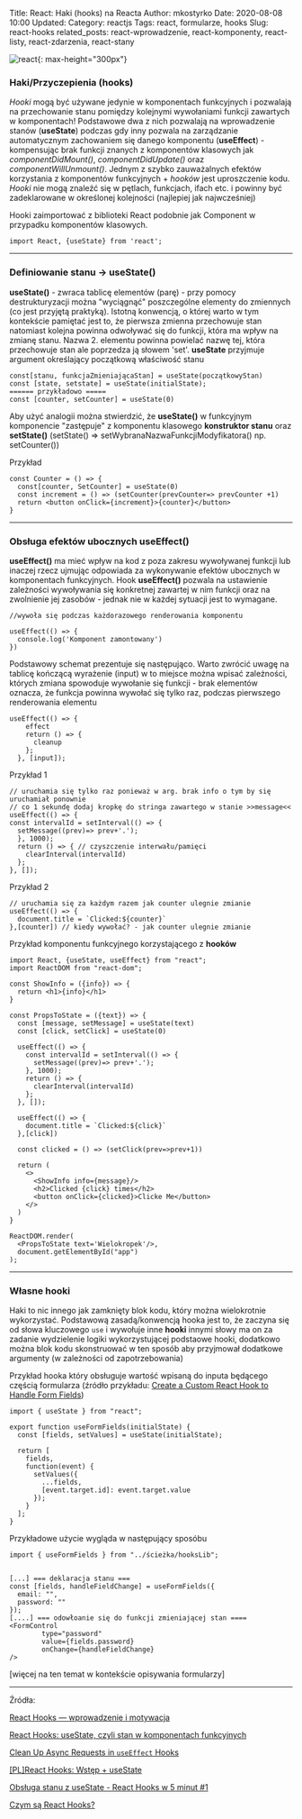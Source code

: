 Title: React: Haki (hooks) na Reacta 
Author: mkostyrko
Date: 2020-08-08 10:00
Updated:
Category: reactjs
Tags: react, formularze, hooks
Slug: react-hooks
related_posts: react-wprowadzenie, react-komponenty, react-listy, react-zdarzenia, react-stany

![react](https://i.morioh.com/2934a8d84c.png){: max-height="300px"}

### Haki/Przyczepienia (hooks)

*Hooki* mogą być używane jedynie w komponentach funkcyjnych i pozwalają na przechowanie stanu pomiędzy kolejnymi wywołaniami funkcji zawartych w komponentach! Podstawowe dwa z nich pozwalają na wprowadzenie stanów (**useState**) podczas gdy inny pozwala na zarządzanie automatycznym zachowaniem się danego komponentu (**useEffect**) - kompensując brak funkcji znanych z komponentów klasowych jak *componentDidMount()*, *componentDidUpdate()* oraz *componentWillUnmount()*. 
Jednym z szybko zauważalnych efektów korzystania z komponentów funkcyjnych + *hooków* jest uproszczenie kodu.
*Hooki* nie mogą znaleźć się w pętlach, funkcjach, ifach etc. i powinny być zadeklarowane w określonej kolejności (najlepiej jak najwcześniej)

Hooki zaimportować z biblioteki React podobnie jak Component w przypadku komponentów klasowych.


    import React, {useState} from 'react';

---

### Definiowanie stanu -> useState()

**useState()** - zwraca tablicę elementów (parę) - przy pomocy destrukturyzacji można "wyciągnąć" poszczególne elementy do zmiennych (co jest przyjętą praktyką). Istotną konwencją, o której warto w tym kontekście pamiętać jest to, że pierwsza zmienna przechowuje stan natomiast kolejna powinna odwoływać się do funkcji, która ma wpływ na zmianę stanu. Nazwa 2. elementu powinna powielać nazwę tej, która przechowuje stan ale poprzedza ją słowem 'set'. **useState** przyjmuje argument określający początkową właściwość stanu

    const[stanu, funkcjaZmieniającaStan] = useState(początkowyStan)
    const [state, setstate] = useState(initialState);
    ====== przykładowo =====
    const [counter, setCounter] = useState(0)
    

Aby użyć analogii można stwierdzić, że **useState()** w funkcyjnym komponencie "zastępuje" z komponentu klasowego **konstruktor stanu** oraz **setState()** (setState() => setWybranaNazwaFunkcjiModyfikatora() np. setCounter())

Przykład


    const Counter = () => {
      const[counter, SetCounter] = useState(0)
      const increment = () => (setCounter(prevCounter=> prevCounter +1)
      return <button onClick={increment}>{counter}</button>
    }

---

### Obsługa efektów ubocznych useEffect()

**useEffect()** ma mieć wpływ na kod z poza zakresu wywoływanej funkcji lub inaczej rzecz ujmując odpowiada za wykonywanie efektów ubocznych w komponentach funkcyjnych. Hook **useEffect()** pozwala na ustawienie zależności wywoływania się konkretnej zawartej w nim funkcji oraz na zwolnienie jej zasobów - jednak nie w każdej sytuacji jest to wymagane.


    //wywoła się podczas każdorazowego renderowania komponentu

    useEffect(() => {
      console.log('Komponent zamontowany')
    })


Podstawowy schemat prezentuje się następująco. Warto zwrócić uwagę na tablicę kończącą wyrażenie (input) w to miejsce można wpisać zależności, których zmiana spowoduje wywołanie się funkcji - brak elementów oznacza, że funkcja powinna wywołać się tylko raz, podczas pierwszego renderowania elementu

    useEffect(() => {
        effect
        return () => {
          cleanup
        };
      }, [input]);


Przykład 1

    // uruchamia się tylko raz ponieważ w arg. brak info o tym by się uruchamiał ponownie
    // co 1 sekundę dodaj kropkę do stringa zawartego w stanie >>message<<
    useEffect(() => {
    const intervalId = setInterval(() => {
      setMessage((prev)=> prev+'.'); 
      }, 1000); 
      return () => { // czyszczenie interwału/pamięci
        clearInterval(intervalId)
      };
    }, []);


Przykład 2

    // uruchamia się za każdym razem jak counter ulegnie zmianie
    useEffect(() => {
      document.title = `Clicked:${counter}`
    },[counter]) // kiedy wywołać? - jak counter ulegnie zmianie



Przykład komponentu funkcyjnego korzystającego z **hooków**


    import React, {useState, useEffect} from "react";
    import ReactDOM from "react-dom";

    const ShowInfo = ({info}) => {
      return <h1>{info}</h1>
    }

    const PropsToState = ({text}) => {
      const [message, setMessage] = useState(text)
      const [click, setClick] = useState(0)

      useEffect(() => {
        const intervalId = setInterval(() => {
          setMessage((prev)=> prev+'.');
        }, 1000);
        return () => {
          clearInterval(intervalId)
        };
      }, []);

      useEffect(() => {
        document.title = `Clicked:${click}`
      },[click])

      const clicked = () => (setClick(prev=>prev+1))

      return (
        <>
          <ShowInfo info={message}/>
          <h2>Clicked {click} times</h2>
          <button onClick={clicked}>Clicke Me</button>
        </>
      )
    }

    ReactDOM.render(
      <PropsToState text='Wielokropek'/>,
      document.getElementById("app")
    );


---

### Własne hooki

Haki to nic innego jak zamknięty blok kodu, który można wielokrotnie wykorzystać. Podstawową zasadą/konwencją hooka jest to, że zaczyna się od słowa kluczowego `use` i wywołuje inne **hooki** innymi słowy ma on za zadanie wydzielenie logiki wykorzystującej podstaowe hooki, dodatkowo można blok kodu skonstruować w ten sposób aby przyjmował dodatkowe argumenty (w zależności od zapotrzebowania)


Przykład hooka który obsługuje wartość wpisaną do inputa będącego częścią formularza
(źródło przykładu: [Create a Custom React Hook to Handle Form Fields](https://serverless-stack.com/chapters/create-a-custom-react-hook-to-handle-form-fields.html))


    import { useState } from "react";

    export function useFormFields(initialState) {
      const [fields, setValues] = useState(initialState);

      return [
        fields,
        function(event) {
          setValues({
            ...fields,
            [event.target.id]: event.target.value
          });
        }
      ];
    }

Przykładowe użycie wygląda w następujący sposóbu


    import { useFormFields } from "../ścieżka/hooksLib";


    [...] === deklaracja stanu ===
    const [fields, handleFieldChange] = useFormFields({
      email: "",
      password: ""
    });
    [....] === odowłoanie się do funkcji zmieniającej stan ====
    <FormControl
            type="password"
            value={fields.password}
            onChange={handleFieldChange}
    />

[więcej na ten temat w kontekście opisywania formularzy]


---

Źródła:

[React Hooks — wprowadzenie i motywacja](https://typeofweb.com/react-hooks-wprowadzenie-i-motywacja/)

[React Hooks: useState, czyli stan w komponentach funkcyjnych](https://typeofweb.com/react-hooks-usestate-czyli-stan-w-komponentach-funkcyjnych/)

[Clean Up Async Requests in `useEffect` Hooks](https://dev.to/pallymore/clean-up-async-requests-in-useeffect-hooks-90h)

[[PL]React Hooks: Wstęp + useState](https://medium.com/@m.kwiecien916/pl-react-hooks-wst%C4%99p-i-usestate-44784199da22)

[Obsługa stanu z useState - React Hooks w 5 minut #1](https://www.youtube.com/watch?v=5SgtFIiIsKk)

[Czym są React Hooks?](http://www.algosmart.pl/czym-sa-react-hooks)
